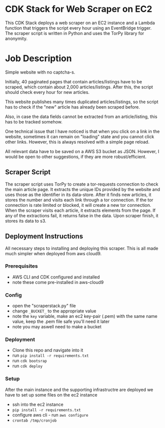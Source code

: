 # CDK Stack for Web Scraper on EC2

This CDK Stack deploys a web scraper on an EC2 instance and a Lambda function that triggers the script every hour using an EventBridge trigger. The scraper script is written in Python and uses the TorPy library for anonymity.

# Job Description

Simple website with no captcha-s.

Initially, 40 paginated pages that contain articles/listings have to be scraped, which contain about 2,000 articles/listings. After this, the script should check every hour for new articles.

This website publishes many times duplicated articles/listings, so the script has to check if the "new" article has already been scraped before.

Also, in case the data fields cannot be extracted from an article/listing, this has to be tracked somehow.

One technical issue that I have noticed is that when you click on a link in the website, sometimes it can remain on "loading" state and you cannot click other links. However, this is always resolved with a simple page reload.

All relevant data have to be saved on a AWS S3 bucket as JSON. However, I would be open to other suggestions, if they are more robust/efficient.

## Scraper Script

The scraper script uses TorPy to create a tor-requests connection to check the main article page. It extracts the unique IDs provided by the website and uses those as the identifier in its data-store. After it finds new articles, it stores the number and visits each link through a tor connection. If the tor connection is rate limited or blocked, it will create a new tor connection. When the scraper visits each article, it extracts elements from the page. If any of the extractions fail, it returns false in the data. Upon scraper finish, it stores its data to s3.

## Deployment Instructions

All necessary steps to installing and deploying this scraper. This is all made much simpler when deployed from aws cloud9.

### Prerequisites
- AWS CLI and CDK configured and installed
- note these come pre-installed in aws-cloud9

### Config
- open the "scraperstack.py" file
- change `_BUCKET_` to the appropriate value
- note the `key` variable, make an ec2 key-pair (.pem) with the same name value, keep the .pem file safe you'll need it later
- note you may aswell need to make a bucket

### Deployment
- Clone this repo and navigate into it
- run `pip install -r requirements.txt`
- run `cdk bootsrap`
- run `cdk deploy`

### Setup

After the main instance and the supporting infrastructre are deployed we have to set up some files on the ec2 instance

- ssh into the ec2 instance 
- `pip install -r requirements.txt`
- configure aws cli - run `aws configure`
- `crontab /tmp/cronjob`
